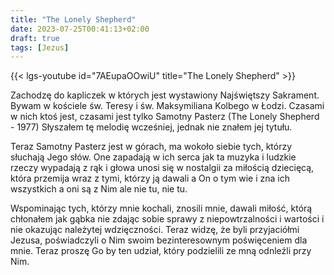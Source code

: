 ```yaml
---
title: "The Lonely Shepherd"
date: 2023-07-25T00:41:13+02:00
draft: true
tags: [Jezus]
---
```


{{< lgs-youtube id="7AEupaOOwiU" title="The Lonely Shepherd" >}}

Zachodzę do kapliczek w których jest wystawiony Najświętszy Sakrament. Bywam w kościele św. Teresy i św. Maksymiliana Kolbego w Łodzi.
 Czasami w nich ktoś jest, czasami jest tylko Samotny Pasterz (The Lonely Shepherd - 1977) Słyszałem tę melodię wcześniej, jednak nie znałem jej tytułu.

Teraz Samotny Pasterz jest w górach, ma wokoło siebie tych, którzy słuchają Jego słów. One zapadają w ich serca jak ta muzyka i ludzkie rzeczy wypadają z rąk i głowa unosi się w nostalgii za miłością dziecięcą, która przemija wraz z tymi, którzy ją dawali a On o tym wie i zna ich wszystkich a oni są z Nim ale nie tu, nie tu.

Wspominając tych, którzy mnie kochali, znosili mnie, dawali miłość, którą chłonałem jak gąbka nie zdając sobie sprawy z niepowtrzalności i wartości i nie okazując należytej wdzięczności. Teraz widzę, że byli przyjaciółmi Jezusa, poświadczyli o Nim swoim bezinteresownym poświęceniem dla mnie. Teraz proszę Go by ten udział, który podzielili ze mną odnleźli przy Nim.

